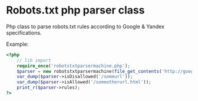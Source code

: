 Robots.txt php parser class
=====================

Php class to parse robots.txt rules according to Google & Yandex specifications.

Example:
```php
<?php
	// lib import
	require_once('robotstxtparsermachine.php');
	$parser = new robotstxtparsermachine(file_get_contents('http://google.com/robots.txt'), 'UTF-8');
	var_dump($parser->isDisallowed('/someurl'));
	var_dump($parser->isAllowed('/someotherurl.html'));
	print_r($parser->rules);
?>
```
